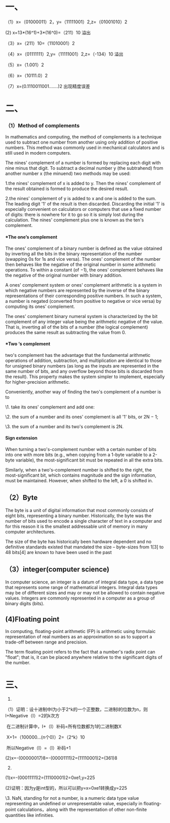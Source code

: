 # 一、

（1）x=（01000011）2，y=（11111001）2,z=（01001010）2 

 (2)  x=13*(16^1)+3*(16^0)=（211）10 溢出

（3）x=（211）10=（11010001）2

（4）x=（01111111）2,y=（11111001）2,z=（-134）10 溢出

（5）x=（1.001）2

（6）x=（10111.0）2

（7）x=(0.1110011001…….)2 出现精度误差

 

# 二、

### （1）Method of complements

 

In mathematics and computing, the method of complements is a technique used to subtract one number from another using only addition of positive numbers. This method was commonly used in mechanical calculators and is still used in modern computers.

 

The nines' complement of a number is formed by replacing each digit with nine minus that digit. To subtract a decimal number y (the subtrahend) from another number x (the minuend) two methods may be used:

 

1.the nines' complement of x is added to y. Then the nines' complement of the result obtained is formed to produce the desired result.

 

2.the nines' complement of y is added to x and one is added to the sum. The leading digit '1' of the result is then discarded. Discarding the initial '1' is especially convenient on calculators or computers that use a fixed number of digits: there is nowhere for it to go so it is simply lost during the calculation. The nines' complement plus one is known as the ten's complement.

 

 

#### *The one’s complement

The ones' complement of a binary number is defined as the value obtained by inverting all the bits in the binary representation of the number (swapping 0s for 1s and vice versa). The ones' complement of the number then behaves like the negative of the original number in some arithmetic operations. To within a constant (of −1), the ones' complement behaves like the negative of the original number with binary addition. 

 

A ones' complement system or ones' complement arithmetic is a system in which negative numbers are represented by the inverse of the binary representations of their corresponding positive numbers. In such a system, a number is negated (converted from positive to negative or vice versa) by computing its ones' complement. 

 

The ones' complement binary numeral system is characterized by the bit complement of any integer value being the arithmetic negative of the value. That is, inverting all of the bits of a number (the logical complement) produces the same result as subtracting the value from 0.

#### *Two ‘s complement

two's complement has the advantage that the fundamental arithmetic operations of addition, subtraction, and multiplication are identical to those for unsigned binary numbers (as long as the inputs are represented in the same number of bits, and any overflow beyond those bits is discarded from the result). This property makes the system simpler to implement, especially for higher-precision arithmetic. 

 

Conveniently, another way of finding the two's complement of a number is to

\1.      take its ones' complement and add one:

\2.      the sum of a number and its ones' complement is all '1' bits, or 2N − 1;

\3.      the sum of a number and its two's complement is 2N.

 

 

#### Sign extension

When turning a two's-complement number with a certain number of bits into one with more bits (e.g., when copying from a 1-byte variable to a 2-byte variable), the most-significant bit must be repeated in all the extra bits.

Similarly, when a two's-complement number is shifted to the right, the most-significant bit, which contains magnitude and the sign information, must be maintained. However, when shifted to the left, a 0 is shifted in.

 

## （2）Byte

The byte is a unit of digital information that most commonly consists of eight bits, representing a binary number. Historically, the byte was the number of bits used to encode a single character of text in a computer and for this reason it is the smallest addressable unit of memory in many computer architectures.

 

The size of the byte has historically been hardware dependent and no definitive standards existed that mandated the size – byte-sizes from 1[3] to 48 bits[4] are known to have been used in the past

 

## （3）integer(computer science)

In computer science, an integer is a datum of integral data type, a data type that represents some range of mathematical integers. Integral data types may be of different sizes and may or may not be allowed to contain negative values. Integers are commonly represented in a computer as a group of binary digits (bits).

 

## (4)Floating point

In computing, floating-point arithmetic (FP) is arithmetic using formulaic representation of real numbers as an approximation so as to support a trade-off between range and precision.

The term floating point refers to the fact that a number's radix point  can "float"; that is, it can be placed anywhere relative to the significant digits of the number.

 

# 三、

1.

（1）证明：设十进制中I为小于2^k的一个正整数，二进制I的位数为n，则I+Negative（I）=2的k次方

​     在二进制计算中，I+（I）补码=所有位数都为1的二进制数X

​     X+1=（100000…(n个0)）2=（2^k）10

​     所以Negative（I）=（I）补码+1

 (2)x=-(00000017)8=-(00001111)2=(11110001)2=(361)8



2.

(1)x=-(00011111)2=(11100001)2=0xe1,y=225

(2)证明：因为y是int型的，所以可以把y=x=0xe1转换成y=225

 

\3. NaN, standing for not a number, is a numeric data type value representing an undefined or unrepresentable value, especially in floating-point calculations，along with the representation of other non-finite quantities like infinities.